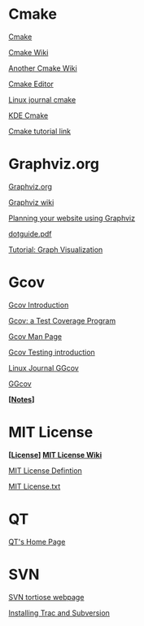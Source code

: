 # Cmake #
[Cmake](http://www.cmake.org/)

[Cmake Wiki](http://en.wikipedia.org/wiki/CMake)

[Another Cmake Wiki](http://eris.liralab.it/wiki/CMake)

[Cmake Editor](http://www.cthing.com/CMakeEd.asp)

[Linux journal cmake](http://www.linuxjournal.com/article/6700)

[KDE Cmake](http://wiki.kde.org/tiki-index.php?page=KDE+CMake+Intro)

[Cmake tutorial link](http://www.cmake.org/cmake/help/examples.html)

# Graphviz.org #
[Graphviz.org](http://www.graphviz.org/)

[Graphviz wiki](http://en.wikipedia.org/wiki/Graphviz)

[Planning your website using Graphviz](http://tips.webdesign10.com/graphviz_information_architecture.html)

[dotguide.pdf](http://www.graphviz.org/Documentation/dotguide.pdf)

[Tutorial: Graph Visualization](http://www.seasr.org/wp-content/plugins/meandre/rdfapi-php/doc/tutorial/visualization_tutorial.htm)


# Gcov #
[Gcov Introduction](http://gcc.gnu.org/onlinedocs/gcc/Gcov.html)

[Gcov: a Test Coverage Program](http://gcc.gnu.org/onlinedocs/gcc-3.0/gcc_8.html#SEC132)

[Gcov Man Page](http://linuxcommand.org/man_pages/gcov1.html)

[Gcov Testing introduction](http://www.network-theory.co.uk/docs/gccintro/gccintro_81.html)

[Linux Journal GGcov](http://www.linuxjournal.com/article/6758)

[GGcov](http://ggcov.sourceforge.net/index.html)

**[[Notes](Specific.md)]**

# MIT License #
**[[License](MIT.md)]
[MIT License Wiki](http://en.wikipedia.org/wiki/MIT_License)**

[MIT License Defintion](http://www.linfo.org/mitlicense.html)

[MIT License.txt](http://www.jclark.com/xml/copying.txt)

# QT #
[QT's Home Page](http://www.qtsoftware.com/products)

# SVN #
[SVN tortiose webpage](http://tortoisesvn.tigris.org/)





[Installing Trac and Subversion](http://www.installationwiki.org/Installing_Trac_and_Subversion)